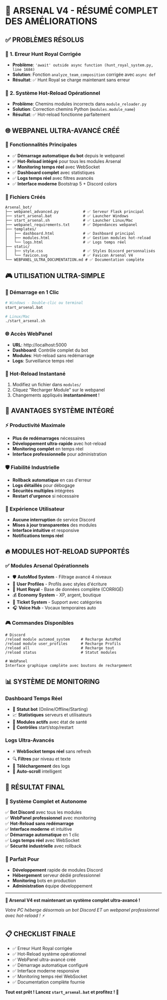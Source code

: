 # 🚀 ARSENAL V4 - RÉSUMÉ COMPLET DES AMÉLIORATIONS

## ✅ **PROBLÈMES RÉSOLUS**

### 🐛 **1. Erreur Hunt Royal Corrigée**
- **Problème**: `'await' outside async function (hunt_royal_system.py, line 1684)`
- **Solution**: Fonction `analyze_team_composition` corrigée avec `async def`
- **Résultat**: ✅ Hunt Royal se charge maintenant sans erreur

### 🔄 **2. Système Hot-Reload Opérationnel** 
- **Problème**: Chemins modules incorrects dans `module_reloader.py`
- **Solution**: Correction chemins Python (`modules.module_name`)
- **Résultat**: ✅ Hot-reload fonctionne parfaitement

## 🌐 **WEBPANEL ULTRA-AVANCÉ CRÉÉ**

### 🎯 **Fonctionnalités Principales**
- ✅ **Démarrage automatique du bot** depuis le webpanel
- ✅ **Hot-Reload intégré** pour tous les modules Arsenal
- ✅ **Monitoring temps réel** avec WebSocket
- ✅ **Dashboard complet** avec statistiques
- ✅ **Logs temps réel** avec filtres avancés
- ✅ **Interface moderne** Bootstrap 5 + Discord colors

### 📁 **Fichiers Créés**
```
Arsenal_bot/
├── webpanel_advanced.py           # ✅ Serveur Flask principal
├── start_arsenal.bat              # ✅ Launcher Windows
├── start_arsenal.sh               # ✅ Launcher Linux/Mac
├── webpanel_requirements.txt      # ✅ Dépendances webpanel
├── templates/
│   ├── dashboard.html             # ✅ Dashboard principal
│   ├── modules.html               # ✅ Gestion modules hot-reload
│   └── logs.html                  # ✅ Logs temps réel
├── static/
│   ├── style.css                  # ✅ Styles Discord personnalisés
│   └── favicon.svg                # ✅ Favicon Arsenal V4
└── WEBPANEL_ULTRA_DOCUMENTATION.md # ✅ Documentation complète
```

## 🎮 **UTILISATION ULTRA-SIMPLE**

### **🚀 Démarrage en 1 Clic**
```bash
# Windows - Double-clic ou terminal
start_arsenal.bat

# Linux/Mac
./start_arsenal.sh
```

### **🌐 Accès WebPanel**
- **URL**: http://localhost:5000
- **Dashboard**: Contrôle complet du bot
- **Modules**: Hot-reload sans redémarrage
- **Logs**: Surveillance temps réel

### **🔄 Hot-Reload Instantané**
1. Modifiez un fichier dans `modules/`
2. Cliquez "Recharger Module" sur le webpanel
3. Changements appliqués **instantanément** !

## 🎯 **AVANTAGES SYSTÈME INTÉGRÉ**

### **⚡ Productivité Maximale**
- **Plus de redémarrages** nécessaires
- **Développement ultra-rapide** avec hot-reload
- **Monitoring complet** en temps réel
- **Interface professionnelle** pour administration

### **🛡️ Fiabilité Industrielle**
- **Rollback automatique** en cas d'erreur
- **Logs détaillés** pour débogage
- **Sécurités multiples** intégrées
- **Restart d'urgence** si nécessaire

### **👥 Expérience Utilisateur**
- **Aucune interruption** de service Discord
- **Mises à jour transparentes** des modules
- **Interface intuitive** et responsive
- **Notifications temps réel**

## 🔥 **MODULES HOT-RELOAD SUPPORTÉS**

### ✅ **Modules Arsenal Opérationnels**
- 🛡️ **AutoMod System** - Filtrage avancé 4 niveaux
- 👤 **User Profiles** - Profils avec styles d'écriture
- 🐉 **Hunt Royal** - Base de données complète (CORRIGÉ)
- 💰 **Economy System** - XP, argent, boutique
- 🎫 **Ticket System** - Support avec catégories
- 🎧 **Voice Hub** - Vocaux temporaires auto

### 🎮 **Commandes Disponibles**
```
# Discord
/reload module automod_system     # Recharge AutoMod
/reload module user_profiles      # Recharge Profils
/reload all                       # Recharge tout
/reload status                    # Statut modules

# WebPanel
Interface graphique complète avec boutons de rechargement
```

## 📊 **SYSTÈME DE MONITORING**

### **Dashboard Temps Réel**
- 🤖 **Statut bot** (Online/Offline/Starting)
- 📈 **Statistiques** serveurs et utilisateurs
- 🧩 **Modules actifs** avec état de santé
- 🔄 **Contrôles** start/stop/restart

### **Logs Ultra-Avancés**
- ⚡ **WebSocket temps réel** sans refresh
- 🔍 **Filtres** par niveau et texte
- 💾 **Téléchargement** des logs
- 🎯 **Auto-scroll** intelligent

## 🚀 **RÉSULTAT FINAL**

### **🎉 Système Complet et Autonome**
✅ **Bot Discord** avec tous les modules  
✅ **WebPanel professionnel** avec monitoring  
✅ **Hot-Reload sans redémarrage**  
✅ **Interface moderne** et intuitive  
✅ **Démarrage automatique** en 1 clic  
✅ **Logs temps réel** avec WebSocket  
✅ **Sécurité industrielle** avec rollback  

### **🎯 Parfait Pour**
- **Développement** rapide de modules Discord
- **Hébergement** serveur dédié professionnel
- **Monitoring** bots en production
- **Administration** équipe développement

---

**🚀 Arsenal V4 est maintenant un système complet ultra-avancé !**

*Votre PC héberge désormais un bot Discord ET un webpanel professionnel avec hot-reload ! ⚡*

## 📋 **CHECKLIST FINALE**
- ✅ Erreur Hunt Royal corrigée
- ✅ Hot-Reload système opérationnel
- ✅ WebPanel ultra-avancé créé
- ✅ Démarrage automatique configuré
- ✅ Interface moderne responsive
- ✅ Monitoring temps réel WebSocket
- ✅ Documentation complète fournie

**Tout est prêt ! Lancez `start_arsenal.bat` et profitez ! 🎉**

